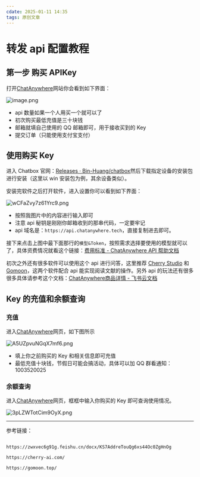 ```yaml
---
cdate: 2025-01-11 14:35
tags: 原创文章 
---
```


# 转发 api 配置教程

## 第一步 购买 APIKey

打开[ChatAnywhere](https://api.chatanywhere.tech/#/shop)网站你会看到如下界面：

![image.png](https://s2.loli.net/2025/01/11/LyHc6u14BPSaAkD.png)

- api 数量如果一个人用买一个就可以了
- 初次购买最低充值是三十块钱
- 邮箱就填自己使用的 QQ 邮箱即可，用于接收买到的 Key
- 提交订单（只能使用支付宝支付）

## 使用购买 Key

进入 Chatbox 官网：[Releases · Bin-Huang/chatbox](https://github.com/Bin-Huang/chatbox/releases)然后下载指定设备的安装包进行安装（这里以 win 安装包为例，其余设备类似）。

安装完软件之后打开软件，进入设置你可以看到如下界面：

![wCFaZvy7z61Yrc9.png](https://s2.loli.net/2025/01/11/wCFaZvy7z61Yrc9.png)

- 按照我图片中的内容进行输入即可
- 注意 api 秘钥是刚刚你邮箱收到的那串代码，一定要牢记
- api 域名是：`https://api.chatanywhere.tech`，直接复制进去即可。

接下来点击上图中最下面那行的`模型&Token`，按照需求选择要使用的模型就可以了，具体资费情况就看这个链接：[费用标准 - ChatAnywhere API 帮助文档](https://chatanywhere.apifox.cn/doc-2694962)

初次之外还有很多软件可以使用这个 api 进行问答，这里推荐 [Cherry Studio](https://cherry-ai.com/) 和 [Gomoon](https://gomoon.top/)，这两个软件配合 api 能实现阅读文献的操作。另外 api 的玩法还有很多很多具体请参考这个文档：[ChatAnywhere商品详情 - 飞书云文档](https://zwxvec6g91g.feishu.cn/docx/KS7AddreTouQg6xs44Oc0ZgHnOg)

## Key 的充值和余额查询

### 充值

进入[ChatAnywhere](https://api.chatanywhere.tech/#/shop)网页，如下图所示

![A5UZpvuNGqX7mf6.png](https://s2.loli.net/2025/01/11/A5UZpvuNGqX7mf6.png)

- 填上你之前购买的 Key 和相关信息即可充值
- 最低充值十块钱，节假日可能会搞活动，具体可以加 QQ 群看通知：1003520025

### 余额查询

进入[ChatAnywhere](https://api.chatanywhere.org/#/)网页，框框中输入你购买的 Key 即可查询使用情况。

![3pLZWTotCim9OyX.png](https://s2.loli.net/2025/01/11/3pLZWTotCim9OyX.png)

---

参考链接：

```

https://zwxvec6g91g.feishu.cn/docx/KS7AddreTouQg6xs44Oc0ZgHnOg

https://cherry-ai.com/

https://gomoon.top/

```